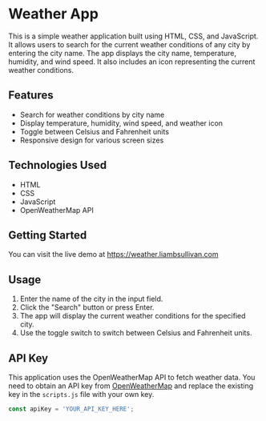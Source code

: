 # Weather App

This is a simple weather application built using HTML, CSS, and JavaScript. It allows users to search for the current weather conditions of any city by entering the city name. The app displays the city name, temperature, humidity, and wind speed. It also includes an icon representing the current weather conditions.

## Features

- Search for weather conditions by city name
- Display temperature, humidity, wind speed, and weather icon
- Toggle between Celsius and Fahrenheit units
- Responsive design for various screen sizes

## Technologies Used

- HTML
- CSS
- JavaScript
- OpenWeatherMap API

## Getting Started
You can visit the live demo at https://weather.liambsullivan.com

## Usage

1. Enter the name of the city in the input field.
2. Click the "Search" button or press Enter.
3. The app will display the current weather conditions for the specified city.
4. Use the toggle switch to switch between Celsius and Fahrenheit units.

## API Key

This application uses the OpenWeatherMap API to fetch weather data. You need to obtain an API key from [OpenWeatherMap](https://openweathermap.org/) and replace the existing key in the `scripts.js` file with your own key.

```javascript
const apiKey = 'YOUR_API_KEY_HERE';